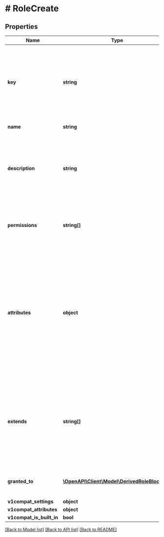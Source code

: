 # # RoleCreate

## Properties

Name | Type | Description | Notes
------------ | ------------- | ------------- | -------------
**key** | **string** | A URL-friendly name of the role (i.e: slug). You will be able to query later using this key instead of the id (UUID) of the role. |
**name** | **string** | The name of the role |
**description** | **string** | optional description string explaining what this role represents, or what permissions are granted to it. | [optional]
**permissions** | **string[]** | list of action keys that define what actions this resource role is permitted to do | [optional]
**attributes** | **object** | optional dictionary of key-value pairs that can be used to store arbitrary metadata about this role. This metadata can be used to filter role using query parameters with attr_ prefix, currently supports only &#39;equals&#39; operator | [optional]
**extends** | **string[]** | list of role keys that define what roles this role extends. In other words: this role will automatically inherit all the permissions of the given roles in this list. | [optional]
**granted_to** | [**\OpenAPI\Client\Model\DerivedRoleBlockEdit**](DerivedRoleBlockEdit.md) | Derived role that inherit will be applied on this role | [optional]
**v1compat_settings** | **object** |  | [optional]
**v1compat_attributes** | **object** |  | [optional]
**v1compat_is_built_in** | **bool** |  | [optional]

[[Back to Model list]](../../README.md#models) [[Back to API list]](../../README.md#endpoints) [[Back to README]](../../README.md)
